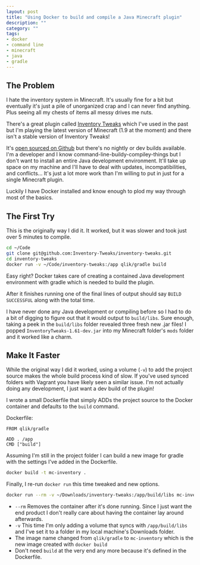 ```yaml
---
layout: post
title: "Using Docker to build and compile a Java Minecraft plugin"
description: ""
category: ""
tags:
- docker
- command line
- minecraft
- java
- gradle
---
```


## The Problem

I hate the inventory system in Minecraft. It's usually fine for a bit but eventually it's just a pile of unorganized crap and I can never find anything. Plus seeing all my chests of items all messy drives me nuts.

There's a great plugin called [Inventory Tweaks](https://inventory-tweaks.readthedocs.org/en/latest/) which I've used in the past but I'm playing the latest version of Minecraft (1.9 at the moment) and there isn't a stable version of Inventory Tweaks!

It's [open sourced on Github](https://github.com/Inventory-Tweaks/inventory-tweaks/) but there's no nightly or dev builds available. I'm a developer and I know command-line-buildy-compiley-things but I don't want to install an entire Java development environment. It'll take up space on my machine and I'll have to deal with updates, incompatibilities, and conflicts... It's just a lot more work than I'm willing to put in just for a single Minecraft plugin.

Luckily I have Docker installed and know enough to plod my way through most of the basics.

## The First Try

This is the originally way I did it. It worked, but it was slower and took just over 5 minutes to compile.

```sh
cd ~/Code
git clone git@github.com:Inventory-Tweaks/inventory-tweaks.git
cd inventory-tweaks
docker run -v ~/Code/inventory-tweaks:/app qlik/gradle build
```

Easy right? Docker takes care of creating a contained Java development environment with gradle which is needed to build the plugin.

After it finishes running one of the final lines of output should say `BUILD SUCCESSFUL` along with the total time.

I have never done any Java development or compiling before so I had to do a bit of digging to figure out that it would output to `build/libs`. Sure enough, taking a peek in the `build/libs` folder revealed three fresh new .jar files! I popped `InventoryTweaks-1.61-dev.jar` into my Minecraft folder's `mods` folder and it worked like a charm.


## Make It Faster

While the original way I did it worked, using a volume (`-v`) to add the project source makes the whole build process kind of slow. If you've used synced folders with Vagrant you have likely seen a similar issue. I'm not actually doing any development, I just want a dev build of the plugin!

I wrote a small Dockerfile that simply ADDs the project source to the Docker container and defaults to the `build` command.

Dockerfile:

```
FROM qlik/gradle

ADD . /app
CMD ["build"]
```

Assuming I'm still in the project folder I can build a new image for gradle with the settings I've added in the Dockerfile.

```sh
docker build -t mc-inventory .
```

Finally, I re-run `docker run` this time tweaked and new options.

```sh
docker run --rm -v ~/Downloads/inventory-tweaks:/app/build/libs mc-inventory
```

- `--rm` Removes the container after it's done running. Since I just want the end product I don't really care about having the container lay around afterwards.
- `-v` This time I'm only adding a volume that syncs with `/app/build/libs` and I've set it to a folder in my local machine's Downloads folder.
- The image name changed from `qlik/gradle` to `mc-inventory` which is the new image created with `docker build`
- Don't need `build` at the very end any more because it's defined in the Dockerfile.
